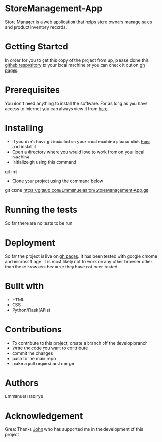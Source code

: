 # StoreManagement-App
Store Manager is a web application that helps store owners manage sales and product inventory records.

# Getting Started
In order for you to get this copy of the project from up, please clone this [github respository](https://github.com/Emmanuelaaron/StoreManagement-App/edit/master/README.md) to your local machine or you can check it out on [gh pages](https://emmanuelaaron.github.io/StoreManagement-App/UI/).

# Prerequisites
You don't need anything to install the software. For as long as you have access to internet you can always view it from [here](https://github.com/Emmanuelaaron/StoreManagement-App/edit/master/README.md).

# Installing
* If you don't have git installed on your local machine please click [here](https://www.atlassian.com/git/tutorials/install-git) and install it
* Open a directory where you would love to work from on your local machine
* Initialize git using this command

git init

* Clone your project using the command below

git clone https://github.com/Emmanuelaaron/StoreManagement-App.git

# Running the tests
So far there are no tests to be run

# Deployment
So far the project is live on [gh pages](https://emmanuelaaron.github.io/StoreManagement-App/UI/). It has been tested with google chrome and microsoft age. It is most likely not to work on any other browser other than these browsers because they have not been tested.

# Built with
* HTML
* CSS
* Python/Flask(APIs)

# Contributions
* To contribute to this project, create a branch off the develop branch
* Write the code you want to contribute
* commit the changes
* push to the main repo
* make a pull request and merge

# Authors
Emmanuel Isabirye

# Acknowledgement
Great Thanks [John](https://github.com/SerryJohns/SLC-SEREMBA-JOHN-PAUL) who has supported me in the development of this project
